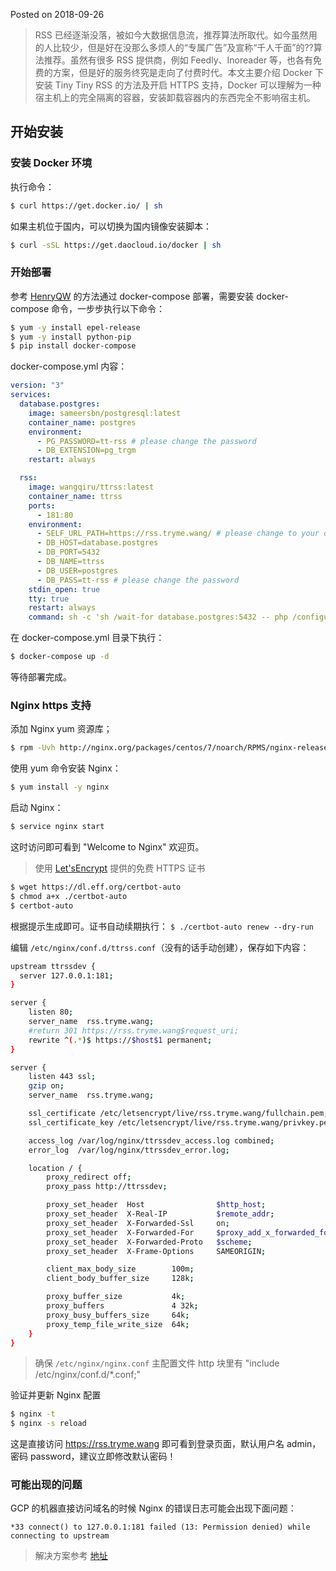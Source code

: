 Posted on 2018-09-26
> RSS 已经逐渐没落，被如今大数据信息流，推荐算法所取代。如今虽然用的人比较少，但是好在没那么多烦人的“专属广告”及宣称“千人千面”的??算法推荐。虽然有很多 RSS 提供商，例如 Feedly、Inoreader 等，也各有免费的方案，但是好的服务终究是走向了付费时代。本文主要介绍 Docker 下安装 Tiny Tiny RSS 的方法及开启 HTTPS  支持，Docker 可以理解为一种宿主机上的完全隔离的容器，安装卸载容器内的东西完全不影响宿主机。

## 开始安装

### 安装 Docker 环境
执行命令：
```bash
$ curl https://get.docker.io/ | sh
```
如果主机位于国内，可以切换为国内镜像安装脚本：
```bash
$ curl -sSL https://get.daocloud.io/docker | sh
```

### 开始部署
参考 [HenryQW](https://github.com/HenryQW/docker-ttrss-plugins) 的方法通过 docker-compose 部署，需要安装 docker-compose 命令，一步步执行以下命令：
```bash
$ yum -y install epel-release
$ yum -y install python-pip
$ pip install docker-compose
```
docker-compose.yml 内容：
```yml
version: "3"
services:
  database.postgres:
    image: sameersbn/postgresql:latest
    container_name: postgres
    environment:
      - PG_PASSWORD=tt-rss # please change the password
      - DB_EXTENSION=pg_trgm
    restart: always

  rss:
    image: wangqiru/ttrss:latest
    container_name: ttrss
    ports:
      - 181:80
    environment:
      - SELF_URL_PATH=https://rss.tryme.wang/ # please change to your own domain, keep https there and no port for https support later
      - DB_HOST=database.postgres
      - DB_PORT=5432
      - DB_NAME=ttrss
      - DB_USER=postgres
      - DB_PASS=tt-rss # please change the password
    stdin_open: true
    tty: true
    restart: always
    command: sh -c 'sh /wait-for database.postgres:5432 -- php /configure-db.php && exec s6-svscan /etc/s6/'
```
在 docker-compose.yml 目录下执行：
```bash
$ docker-compose up -d
```
等待部署完成。

### Nginx https 支持
添加 Nginx yum 资源库；
```bash
$ rpm -Uvh http://nginx.org/packages/centos/7/noarch/RPMS/nginx-release-centos-7-0.el7.ngx.noarch.rpm
```

使用 yum 命令安装 Nginx：
```bash
$ yum install -y nginx
```

启动 Nginx：
```bash
$ service nginx start
```
这时访问即可看到 "Welcome to Nginx" 欢迎页。

> 使用 [Let'sEncrypt](https://letsencrypt.org/) 提供的免费 HTTPS  证书
```bash
$ wget https://dl.eff.org/certbot-auto
$ chmod a+x ./certbot-auto
$ certbot-auto
```
根据提示生成即可。证书自动续期执行：
`$ ./certbot-auto renew --dry-run`

编辑 <code>/etc/nginx/conf.d/ttrss.conf</code>（没有的话手动创建），保存如下内容：
```bash
upstream ttrssdev {
  server 127.0.0.1:181;
}

server {
    listen 80;
    server_name  rss.tryme.wang;
    #return 301 https://rss.tryme.wang$request_uri;
    rewrite ^(.*)$ https://$host$1 permanent;
}

server {
    listen 443 ssl;
    gzip on;
    server_name  rss.tryme.wang;

    ssl_certificate /etc/letsencrypt/live/rss.tryme.wang/fullchain.pem;
    ssl_certificate_key /etc/letsencrypt/live/rss.tryme.wang/privkey.pem;

    access_log /var/log/nginx/ttrssdev_access.log combined;
    error_log  /var/log/nginx/ttrssdev_error.log;

    location / {
        proxy_redirect off;
        proxy_pass http://ttrssdev;

        proxy_set_header  Host                $http_host;
        proxy_set_header  X-Real-IP           $remote_addr;
        proxy_set_header  X-Forwarded-Ssl     on;
        proxy_set_header  X-Forwarded-For     $proxy_add_x_forwarded_for;
        proxy_set_header  X-Forwarded-Proto   $scheme;
        proxy_set_header  X-Frame-Options     SAMEORIGIN;

        client_max_body_size        100m;
        client_body_buffer_size     128k;

        proxy_buffer_size           4k;
        proxy_buffers               4 32k;
        proxy_busy_buffers_size     64k;
        proxy_temp_file_write_size  64k;
    }
}
```
> 确保 <code>/etc/nginx/nginx.conf</code> 主配置文件 http 块里有 "include /etc/nginx/conf.d/*.conf;"

验证并更新 Nginx 配置
```bash
$ nginx -t
$ nginx -s reload
```

这是直接访问 https://rss.tryme.wang 即可看到登录页面，默认用户名 admin，密码 password，建议立即修改默认密码！

### 可能出现的问题
GCP 的机器直接访问域名的时候 Nginx 的错误日志可能会出现下面问题：
```
*33 connect() to 127.0.0.1:181 failed (13: Permission denied) while connecting to upstream
```

> 解决方案参考  [地址](https://my.oschina.net/zk875/blog/823710)
